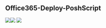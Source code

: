 <h2>Office365-Deploy-PoshScript</h2>
<img src="https://img.shields.io/badge/-PowerShell-_?style=flat-square&logo=powershell&color=blue&logoColor=white"/><img src="https://img.shields.io/github/license/vantriel/office365-deploy-poshscript?style=flat-square"/> <img src="https://img.shields.io/github/languages/code-size/vantriel/office365-deploy-poshscript?color=blue&style=flat-square"/>
